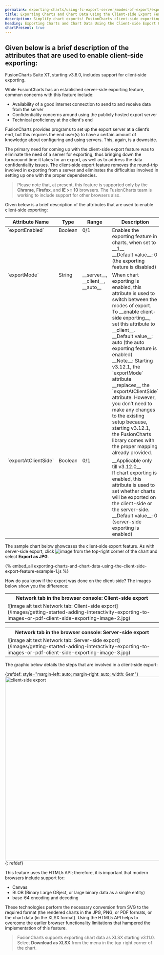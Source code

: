 ```yaml
---
permalink: exporting-charts/using-fc-export-server/modes-of-export/exporting-charts-and-chart-data-using-the-client-side-export-feature.html
title: Exporting Charts and Chart Data Using the Client-side Export Feature | FusionCharts
description: Simplify chart exports! FusionCharts client-side exporting eliminates server dependency, reducing turnaround time. Download & export charts & data directly!
heading: Exporting Charts and Chart Data Using the Client-side Export Feature
chartPresent: true
---
```


## Given below is a brief description of the attributes that are used to enable client-side exporting:

FusionCharts Suite XT, starting v3.8.0, includes support for client-side exporting.

While FusionCharts has an established server-side exporting feature, common concerns with this feature include:

- Availability of a good internet connection to send to and receive data from the server
- Confidentiality concerns around using the publicly hosted export server
- Technical proficiency at the client's end

FusionCharts provides programs to set up the export server at a client’s end, but this requires the end user(s) to have a certain amount of knowledge about configuring and using servers. This, again, is a downside.

The primary need for coming up with the client-side export feature was to eliminate the need of a server for exporting, thus bringing down the turnaround time it takes for an export, as well as to address the data confidentiality issues. The client-side export feature removes the round-trip involved in exporting from a server and eliminates the difficulties involved in setting up one with the proper dependencies.

> Please note that, at present, this feature is supported only by the **Chrome**, **Firefox**, and **IE >= 10** browsers. The FusionCharts team is working to include support for other browsers also.

</p>

Given below is a brief description of the attributes that are used to enable client-side exporting:

<table width="100%" border="0" class="table" cellpadding="2" cellspacing="2">
	<thead>
		<tr>
			<th width="25%" valign="top" class="header"> Attribute Name </th>
			<th width="25%" valign="top" class="header"> Type </th>
			<th width="25%" valign="top" class="header"> Range </th>
			<th width="25%" valign="top" class="header"> Description </th>
		</tr>
	</thead>
	<tbody>
		<tr> 
			<td valign="top" class="code"> `exportEnabled` </td>
			<td valign="top" class="code"> Boolean </td>
			<td valign="top" class="code"> 0/1 </td>
			<td valign="top" class="code"> Enables the exporting feature in charts, when set to __1__ <br> __Default value__: 0 (the exporting feature is disabled) </td>
		</tr>
		<tr> 
			<td valign="top" class="code"> `exportMode` </td>
			<td valign="top" class="code"> String </td>
			<td valign="top" class="code"> __server__, __client__, __auto__ </td>
			<td valign="top" class="code"> When chart exporting is enabled, this attribute is used to switch between the modes of export. <br> To __enable client-side exporting__, set this attribute to __client__. <br> __Default value__: auto (the auto exporting feature is enabled) <br> __Note__: Starting v3.12.1, the `exportMode` attribute __replaces__ the `exportAtClientSide` attribute. However, you don’t need to make any changes to the existing setup because, starting v3.12.1, the FusionCharts library comes with the proper mapping already provided. </td>
		</tr>
		<tr> 
			<td valign="top" class="code"> `exportAtClientSide` </td>
			<td valign="top" class="code"> Boolean </td>
			<td valign="top" class="code"> 0/1 </td>
			<td valign="top" class="code"> __Applicable only till v3.12.0__ <br> If chart exporting is enabled, this attribute is used to set whether charts will be exported on the client-side or the server-side. <br> __Default value__: 0 (server-side exporting is enabled) </td>
		</tr>
	</tbody>
</table>

The sample chart below showcases the client-side export feature. As with server-side export, click <span> ![image](/images/exporting-as-image-and-pdf-export-button.jpg) </span> from the top-right corner of the chart and select **Export as JPG**.

{% embed_all exporting-charts-and-chart-data-using-the-client-side-export-feature-example-1.js %}

How do you know if the export was done on the client-side? The images below show you the difference:

<table>
	<tr>
		<th> <center> Network tab in the browser console: Client-side export </center> </th>		
	</tr>
	<tr>
		<td> <span> ![image alt text Network tab: Client-side export](/images/getting-started-adding-interactivity-exporting-to-images-or-pdf-client-side-exporting-image-2.jpg) </span></td>
	</tr>
</table>

<table>
	<tr>
		<th> <center> Network tab in the browser console: Server-side export </center> </th>		
	</tr>
	<tr>
		<td> <span> ![image alt text Network tab: Server-side export](/images/getting-started-adding-interactivity-exporting-to-images-or-pdf-client-side-exporting-image-3.jpg) </span> </td>
	</tr>
</table>

The graphic below details the steps that are involved in a client-side export:

{:refdef: style="margin-left: auto; margin-right: auto; width: 6em"}
<img src="{% site.BASE_URL %}/images/exporting-to-images-or-pdf-client-side-exporting-steps.png" width="auto" height="600" alt="client-side export">
{: refdef}

This feature uses the HTML5 API; therefore, it is important that modern browsers include support for:

- Canvas
- BLOB (Binary Large OBject, or large binary data as a single entity)
- base-64 encoding and decoding

These technologies perform the necessary conversion from SVG to the required format (the rendered charts in the JPG, PNG, or PDF formats, or the chart data (in the XLSX format). Using the HTML5 API helps to overcome the earlier browser functionality limitations that hampered the implementation of this feature.

> FusionCharts supports exporting chart data as XLSX starting v3.11.0. Select **Download as XLSX** from the menu in the top-right corner of the chart. </p>
